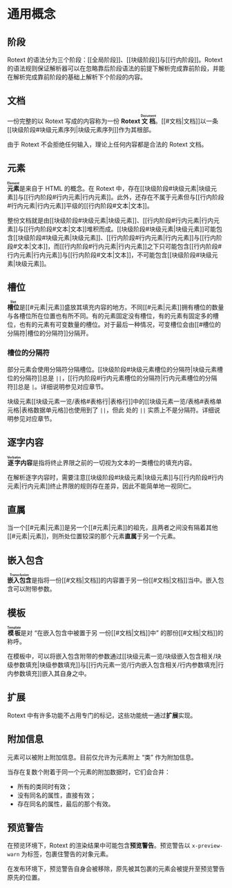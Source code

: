 # 通用概念

## 阶段

Rotext 的语法分为三个阶段：[[全局阶段]]、[[块级阶段]]与[[行内阶段]]。<wbr />
Rotext 的语法规则保证解析器可以在忽略靠后阶段语法的前提下解析完成靠前阶<wbr />
段，并能在解析完成靠前阶段的基础上解析下个阶段的内容。

## 文档

一份完整的以 Rotext 写成的内容称为一份 **Rotext <ruby>文档<rt>Document<wbr />
</rt></ruby>**。[[#文档|文档]]以一条[[块级阶段#块级元素序列|块级元素序列]]作为其根部。

由于 Rotext 不会拒绝任何输入，理论上任何内容都是合法的 Rotext 文档。

## 元素

**<ruby>元素<rt>Element</rt></ruby>**&#x200B;是来自于 HTML 的概念。在 <wbr />
Rotext 中，存在[[块级阶段#块级元素|块级元素]]与[[行内阶段#行内元素|行内元素]]。此外，还存在不属于元素但与<wbr />
[[行内阶段#行内元素|行内元素]]平级的[[行内阶段#文本|文本]]。

整份文档就是由[[块级阶段#块级元素|块级元素]]、[[行内阶段#行内元素|行内元素]]与[[行内阶段#文本|文本]]堆积而成。[[块级阶段#块级元素|块级元素]]<wbr />
可能包含[[块级阶段#块级元素|块级元素]]、[[行内阶段#行内元素|行内元素]]与[[行内阶段#文本|文本]]，而[[行内阶段#行内元素|行内元素]]之下只可能包<wbr />
含[[行内阶段#行内元素|行内元素]]与[[行内阶段#文本|文本]]，不可能包含[[块级阶段#块级元素|块级元素]]。

## 槽位

**<ruby>槽位<rt>Slot</rt></ruby>**&#x200B;是[[#元素|元素]]盛放其填充内容的地<wbr />
方。不同[[#元素|元素]]拥有槽位的数量与各槽位所在位置也有所不同。有的元素固定没<wbr />
有槽位，有的元素有固定多的槽位，也有的元素有可变数量的槽位。对于最后一种<wbr />
情况，可变槽位会由[[#槽位的分隔符|槽位的分隔符]]分隔开。

<!--
后文在给出各[[#元素|元素]]的语法形式时，会用形如 `<NAME:TYPE>` 这样的标记标出用<wbr />
于对应槽位的指代名称（`NAME`）与该槽位填充内容的种类（`TYPE`）。示例：在 <wbr />
`[[<页面名:行内逐字>|<显示名:行内序列>]]` 中有两个槽位，第一个槽位会被称<wbr />
作 “页面名”，填充[[行内逐字]]，第二个槽位会被称作 “显示名”，填充[[行内阶段#行内序列|行内序列]]。
-->

### 槽位的分隔符

部分元素会使用分隔符分隔槽位。[[块级阶段#块级元素槽位的分隔符|块级元素槽位的分隔符]]总是 `||`，<wbr />
[[行内阶段#行内元素槽位的分隔符|行内元素槽位的分隔符]]总是 `|`。详细说明参见对应章节。

块级元素[[块级元素一览/表格#表格行|表格行]]中的[[块级元素一览/表格#表格单元格|表格数据单元格]]也使用到了 `||`，但此<wbr />
处的 `||` 实质上不是分隔符。详细说明参见对应章节。

## 逐字内容

**<ruby>逐字<rt>Verbatim</rt></ruby>内容**是指将终止界限之前的一切视为文<wbr />
本的一类槽位的填充内容。

在解析逐字内容时，需要注意[[块级阶段#块级元素|块级元素]]与[[行内阶段#行内元素|行内元素]]终止界限的规则存在差<wbr />
异，因此不能简单地一视同仁。

## 直属

当一个[[#元素|元素]]是另一个[[#元素|元素]]的祖先，且两者之间没有隔着其他[[#元素|元素]]，<wbr />
则所处位置较深的那个元素**直属**于另一个元素。

## 嵌入包含

**<ruby>嵌入包含<rt>Transclusion</rt></ruby>**&#x200B;是指将一份[[#文档|文档]]<wbr />
的内容置于另一份[[#文档|文档]]当中。嵌入包含可以附带参数。

## 模板

**<ruby>模板<rt>Template</rt></ruby>**&#x200B;是对 “在嵌入包含中被置于另<wbr />
一份[[#文档|文档]]中” 的那份[[#文档|文档]]的称呼。

在模板中，可以将嵌入包含附带的参数通过[[块级元素一览/块级嵌入包含相关/块级参数填充|块级参数填充]]与[[行内元素一览/行内嵌入包含相关/行内参数填充|行内参数填充]]<wbr />
嵌入其自身之中。

## 扩展

Rotext 中有许多功能不占用专门的标记，这些功能统一通过**扩展**实现。

## 附加信息

元素可以被附上附加信息。目前仅允许为元素附上 “类” 作为附加信息。

当存在复数个附着于同一个元素的附加数据时，它们会合并：

- 所有的类同时有效；
- 没有同名的属性，直接有效；
- 存在同名的属性，最后的那个有效。

## 预览警告

在预览环境下，Rotext 的渲染结果中可能包含**预览警告**。预览警告以 <wbr />
`x-preview-warn` 为标签，包裹住警告的对象元素。

在发布环境下，预览警告自身会被移除，原先被其包裹的元素会被提升至预览警告<wbr />
原先的位置。
